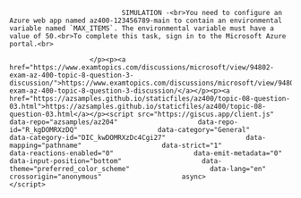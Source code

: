 <p class="card-text">
							
								SIMULATION -<br>You need to configure an Azure web app named az400-123456789-main to contain an environmental variable named `MAX_ITEMS`. The environmental variable must have a value of 50.<br>To complete this task, sign in to the Microsoft Azure portal.<br>
							
						</p><p><a href="https://www.examtopics.com/discussions/microsoft/view/94802-exam-az-400-topic-8-question-3-discussion/">https://www.examtopics.com/discussions/microsoft/view/94802-exam-az-400-topic-8-question-3-discussion/</a></p><p><a href="https://azsamples.github.io/staticfiles/az400/topic-08-question-03.html">https://azsamples.github.io/staticfiles/az400/topic-08-question-03.html</a></p><script src="https://giscus.app/client.js"                    data-repo="azsamples/az204"                    data-repo-id="R_kgDOMRXzDQ"                    data-category="General"                    data-category-id="DIC_kwDOMRXzDc4Cgi27"                    data-mapping="pathname"                    data-strict="1"                    data-reactions-enabled="0"                    data-emit-metadata="0"                    data-input-position="bottom"                    data-theme="preferred_color_scheme"                    data-lang="en"                    crossorigin="anonymous"                    async>                    </script>
